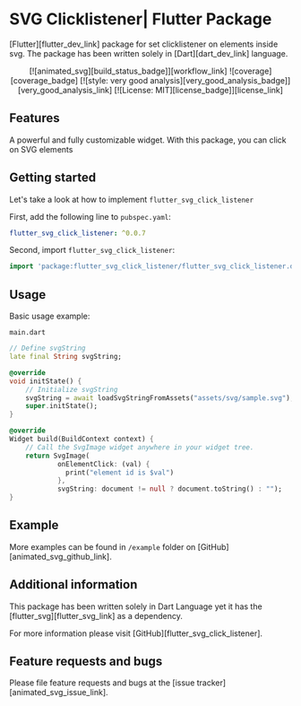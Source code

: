 # SVG Clicklistener| Flutter Package

[Flutter][flutter_dev_link] package for set clicklistener on elements inside svg. The package has been written solely in [Dart][dart_dev_link] language.

<div align="center">

[![animated_svg][build_status_badge]][workflow_link]
![coverage][coverage_badge]
[![style: very good analysis][very_good_analysis_badge]][very_good_analysis_link]
[![License: MIT][license_badge]][license_link]

</div>


## Features

A powerful and fully customizable widget. With this package, you can click on SVG  elements

## Getting started

Let's take a look at how to implement `flutter_svg_click_listener`

First, add the following line to `pubspec.yaml`:
```yaml
flutter_svg_click_listener: ^0.0.7
```

Second, import `flutter_svg_click_listener`:
```dart
import 'package:flutter_svg_click_listener/flutter_svg_click_listener.dart';
```

## Usage

Basic usage example: 

`main.dart`
```dart
// Define svgString
late final String svgString;

@override
void initState() {
    // Initialize svgString
    svgString = await loadSvgStringFromAssets("assets/svg/sample.svg");
    super.initState();
}

@override
Widget build(BuildContext context) {
    // Call the SvgImage widget anywhere in your widget tree.
    return SvgImage(
            onElementClick: (val) {
              print("element id is $val")
            },
            svgString: document != null ? document.toString() : "");
}
```

## Example

More examples can be found in `/example` folder on [GitHub][animated_svg_github_link]. 

## Additional information

This package has been written solely in Dart Language yet it has the [flutter_svg][flutter_svg_link] as a dependency.

For more information please visit [GitHub][flutter_svg_click_listener].

## Feature requests and bugs

Please file feature requests and bugs at the [issue tracker][animated_svg_issue_link].
